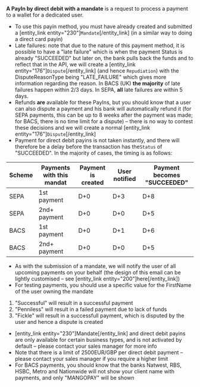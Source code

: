 **A PayIn by direct debit with a mandate** is a request to process a payment to a wallet for a dedicated user.
* To use this payin method, you must have already created and submitted a [entity_link entity="230"]`Mandate`[/entity_link] (in a similar way to doing a direct card payin)
* Late failures: note that due to the nature of this payment method, it is possible to have a "late failure" which is when the payment Status is already "SUCCEEDED" but later on, the bank pulls back the funds and to reflect that in the API, we will create a [entity_link entity="176"]`Dispute`[/entity_link] (and hence `Repudiation`) with the DisputeReasonType being "LATE_FAILURE" which gives more information regarding the reason. In BACS (UK) **the majority** of late failures happen within 2/3 days. In SEPA, **all** late failures are within 5 days.
* Refunds **are** available for these PayIns, but you should know that a user can also dispute a payment and his bank will automatically refund it (for SEPA payments, this can be up to 8 weeks after the payment was made; for BACS, there is no time limit for a dispute) – there is no way to contest these decisions and we will create a normal [entity_link entity="176"]`Dispute`[/entity_link]
* Payment for direct debit payins is not taken instantly, and there will therefore be a delay before the transaction has the`Status` of "SUCCEEDED". In the majority of cases, the timing is as follows:

| Scheme | Payments with this mandat | Payment is created | User notified | Payment becomes "SUCCEEDED" |
| -------- | -------- | -------- | -------- | -------- |
| SEPA | 1st payment | D+0 | D+3 | D+8 |
| SEPA | 2nd+ payment | D+0 | D+0 | D+5 |
| BACS | 1st payment | D+0 | D+1 | D+6 |
| BACS | 2nd+ payment | D+0 | D+0 | D+5 |

* As with the submission of a mandate, we will notify the user of all upcoming payments on your behalf (the design of this email can be lightly customised – see [entity_link entity="200"]here[/entity_link])
* For testing payments, you should use a specific value for the FirstName of the user owning the mandate
1. "Successful" will result in a successful payment
2. "Penniless" will result in a failed payment due to lack of funds
3. "Fickle" will result in a successfull payment, which is disputed by the user and hence a dispute is created
* [entity_link entity="230"]Mandate[/entity_link] and direct debit payins are only available for certain business types, and is not activated by default – please contact your sales manager for more info
* Note that there is a limit of 2500EUR/GBP per direct debit payment – please contact your sales manager if you require a higher limit
* For BACS payments, you should know that the banks Natwest, RBS, HSBC, Metro and Nationwide will not show your client name with payments, and only "MANGOPAY" will be shown
